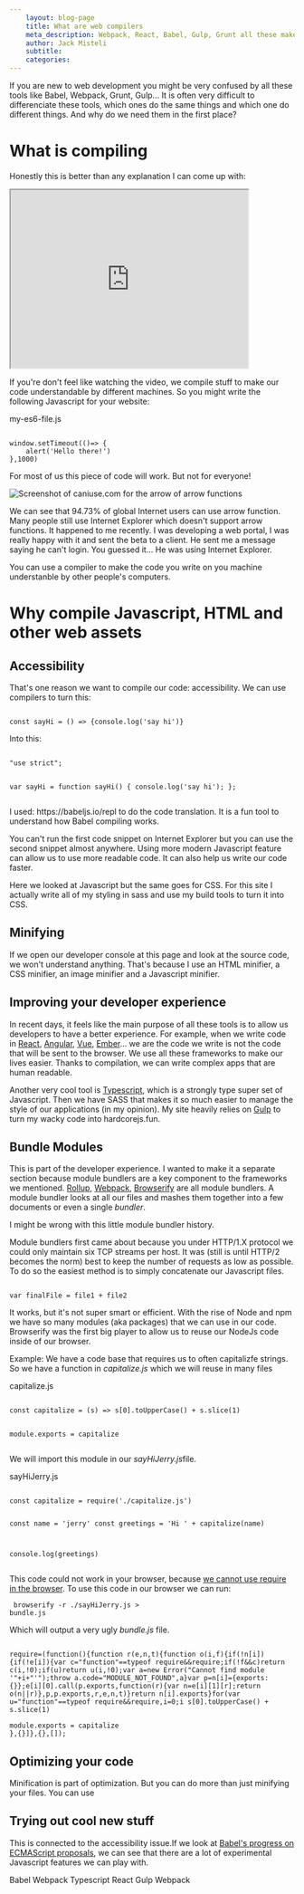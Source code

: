 ```yaml
---
	layout: blog-page
	title: What are web compilers
	meta_description: Webpack, React, Babel, Gulp, Grunt all these make possible or are possible thanks to a compiling process, to make our Javascript, HTML and CSS more performant and more accessible
	author: Jack Misteli
	subtitle: 
	categories:
---
```



<p class='prelude'>If you are new to web development you might be very confused by all these tools like Babel, Webpack, Grunt, Gulp... It is often very difficult to differenciate these tools, which ones do the same things and which one do different things. And why do we need them in the first place?</p>

<h1>What is compiling </h1>


<p>Honestly this is better than any explanation I can come up with:</p>

<iframe width="420" height="315" src="https://youtube.com/embed/e4ax90XmUBc?t=110"></iframe>

<p>If you're don't feel like watching the video, we compile stuff to make our code understandable by different machines. So you might write the following Javascript for your website:</p>

<p class='module-name'>my-es6-file.js</p>
<pre><code>
window.setTimeout(()=> {
	alert('Hello there!')
},1000)
</code></pre>

<p>For most of us this piece of code will work. But not for everyone!</p>

<img src='/assets/images/screenshot/caniuse-arrow-functions.JPG' alt='Screenshot of caniuse.com for the arrow of arrow functions'/>

<p>We can see that 94.73% of global Internet users can use arrow function. Many people still use Internet Explorer which doesn't support arrow functions. It happened to me recently. I was developing a web portal, I was really happy with  it and sent the beta to a client. He sent me a message saying he can't login. You guessed it... He was using Internet Explorer. </p>

<p>You can use a compiler to make the code you write on you machine understanble by other people's computers.</p>

<h1>Why compile Javascript, HTML and other web assets</h1>
<h2>Accessibility</h2>
<p>That's one reason we want to compile our code: accessibility. We can use compilers to turn this:</p>

<pre><code>
const sayHi = () => {console.log('say hi')}
</code></pre>

<p>Into this:</p>
<pre><code>
"use strict";

var sayHi = function sayHi() {
  console.log('say hi');
};
</code></pre>
<p class='mini'>I used: https://babeljs.io/repl to do the code translation. It is a fun tool to understand how Babel compiling works.</p>

<p>You can't run the first code snippet on Internet Explorer but you can use the second snippet almost anywhere. Using more modern Javascript feature can allow us to use more readable code. It can also help us write our code faster.</p>

<p>Here we looked at Javascript but the same goes for CSS. For this site I actually write all of my styling in sass and use my build tools to turn it into CSS.</p>

<h2>Minifying</h2

<p>If we open our developer console at this page and look at the source code, we won't understand anything. That's because I use an HTML minifier, a CSS minifier, an image minifier and a Javascript minifier.  </p>

<h2>Improving your developer experience</h2>

<p>In recent days, it feels like the main purpose of all these tools is to allow us developers to have a better experience. For example, when we write code in <a href='/react/what-is-react'>React</a>, <a href="https://angular.io/">Angular</a>, <a href='/vue/what-is-vue'>Vue</a>, <a href="https://emberjs.com/">Ember</a>... we are the code we write is not the code that will be sent to the browser. We use all these frameworks to make our lives easier. Thanks to compilation, we can write complex apps that are human readable. </p>

<p>Another very cool tool is <a href="https://typescriptlang.org">Typescript</a>, which is a strongly type super set of Javascript. Then we have SASS that makes it so much easier to manage the style of our applications (in my opinion). My site heavily relies on <a href='web-development/what-is-gulp'>Gulp</a> to turn my wacky code into hardcorejs.fun.</p>

<h2>Bundle Modules</h2>
<p>This is part of the developer experience. I wanted to make it a separate section because module bundlers are a key component to the frameworks we mentioned. <a href='https://rollupjs.org/'>Rollup</a>, <a href='/web-development/what-is-webpack'>Webpack</a>, <a href='http://browserify.org/'>Browserify</a> are all module bundlers. A module bundler looks at all our files and mashes them together into a few documents or even a single <em>bundler</em>. </p>

<p class='careful'>I might be wrong with this little module bundler history.</p>

<p>Module bundlers first came about because you under HTTP/1.X protocol we could only maintain  six TCP streams per host. It was (still is until HTTP/2 becomes the norm) best to keep the number of requests as low as possible. To do so the easiest method is to simply concatenate our Javascript files. </p>
<pre><code>
var finalFile = file1 + file2
</code></pre>

<p>It works, but it's not super smart or efficient. With the rise of Node and npm we have so many modules (aka packages) that we can use in our code. Browserify was the first big player to allow us to reuse our NodeJs code inside of our browser.</p>

<p>Example: We have a code base that requires us to often capitalizfe strings. So we have a function in <em class='filename'>capitalize.js</em> which we will reuse in many files</p>

<p class='module-name'>capitalize.js</p>
<pre><code>
const capitalize = (s) => s[0].toUpperCase() + s.slice(1)

module.exports = capitalize
</code></pre>

<p>We will import this module in our <em class='filename'>sayHiJerry.js</em>file.</p>
<p class='module-name'>sayHiJerry.js</p>
<pre><code>
const capitalize = require('./capitalize.js')

const name = 'jerry'
const greetings =  'Hi ' + capitalize(name)

console.log(greetings)
</code></pre>

<p>This code could not work in your browser, because <a href="/node/node-vs-javascript"> we cannot use require in the browser</a>. To use this code in our browser we can run:</p>

<code class='command'> browserify -r ./sayHiJerry.js > bundle.js</code>

<p>Which will output a very ugly <em class='filename'>bundle.js</em> file.</p>

<pre><code>
require=(function(){function r(e,n,t){function o(i,f){if(!n[i]){if(!e[i]){var c="function"==typeof require&&require;if(!f&&c)return c(i,!0);if(u)return u(i,!0);var a=new Error("Cannot find module '"+i+"'");throw a.code="MODULE_NOT_FOUND",a}var p=n[i]={exports:{}};e[i][0].call(p.exports,function(r){var n=e[i][1][r];return o(n||r)},p,p.exports,r,e,n,t)}return n[i].exports}for(var u="function"==typeof require&&require,i=0;i<t.length;i++)o(t[i]);return o}return r})()({"/sayHi.js":[function(require,module,exports){ 
const capitalize = require('./capitalize.js')

const name = 'jerry'
const greetings =  'Hi ' + capitalize(name)

console.log(greetings)
},{"./capitalize.js":1}],1:[function(require,module,exports){
const capitalize = (s) => s[0].toUpperCase() + s.slice(1)

module.exports = capitalize
},{}]},{},[]);
</code></pre>



<h2>Optimizing your code</h2>

<p>Minification is part of optimization. But you can do more than just minifying your files. You can use </p>



<h2>Trying out cool new stuff</h2>
<p>This is connected to the accessibility issue.If we look at <a href="https://github.com/babel/proposals">Babel's progress on ECMAScript proposals</a>, we can see that there are a lot of experimental Javascript features we can play with. </p>

<requirements>
Babel
Webpack
Typescript
React
Gulp 
Webpack
</requirements>
